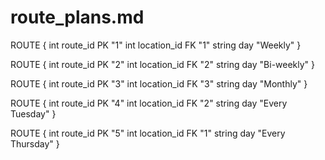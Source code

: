 # route_plans.md

ROUTE { 
    int route_id PK "1" 
    int location_id FK "1" 
    string day "Weekly" 
}

ROUTE { 
    int route_id PK "2" 
    int location_id FK "2" 
    string day "Bi-weekly" 
}

ROUTE { 
    int route_id PK "3" 
    int location_id FK "3" 
    string day "Monthly" 
}

ROUTE { 
    int route_id PK "4" 
    int location_id FK "2" 
    string day "Every Tuesday" 
}

ROUTE { 
    int route_id PK "5" 
    int location_id FK "1" 
    string day "Every Thursday" 
}
